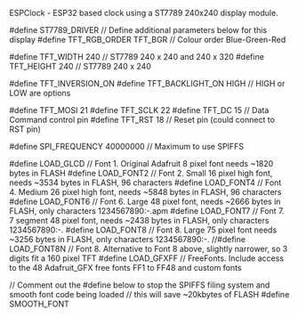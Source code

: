 ESPClock - ESP32 based clock using a ST7789 240x240 display module.

#define ST7789_DRIVER      // Define additional parameters below for this display
#define TFT_RGB_ORDER TFT_BGR  // Colour order Blue-Green-Red

#define TFT_WIDTH  240 // ST7789 240 x 240 and 240 x 320
#define TFT_HEIGHT 240 // ST7789 240 x 240

#define TFT_INVERSION_ON
#define TFT_BACKLIGHT_ON HIGH  // HIGH or LOW are options

#define TFT_MOSI 21
#define TFT_SCLK 22
#define TFT_DC   15  // Data Command control pin
#define TFT_RST  18  // Reset pin (could connect to RST pin)

#define SPI_FREQUENCY  40000000 // Maximum to use SPIFFS

#define LOAD_GLCD   // Font 1. Original Adafruit 8 pixel font needs ~1820 bytes in FLASH
#define LOAD_FONT2  // Font 2. Small 16 pixel high font, needs ~3534 bytes in FLASH, 96 characters
#define LOAD_FONT4  // Font 4. Medium 26 pixel high font, needs ~5848 bytes in FLASH, 96 characters
#define LOAD_FONT6  // Font 6. Large 48 pixel font, needs ~2666 bytes in FLASH, only characters 1234567890:-.apm
#define LOAD_FONT7  // Font 7. 7 segment 48 pixel font, needs ~2438 bytes in FLASH, only characters 1234567890:-.
#define LOAD_FONT8  // Font 8. Large 75 pixel font needs ~3256 bytes in FLASH, only characters 1234567890:-.
//#define LOAD_FONT8N // Font 8. Alternative to Font 8 above, slightly narrower, so 3 digits fit a 160 pixel TFT
#define LOAD_GFXFF  // FreeFonts. Include access to the 48 Adafruit_GFX free fonts FF1 to FF48 and custom fonts

// Comment out the #define below to stop the SPIFFS filing system and smooth font code being loaded
// this will save ~20kbytes of FLASH
#define SMOOTH_FONT
